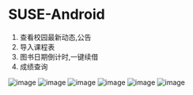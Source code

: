 # SUSE-Android

1. 查看校园最新动态,公告
2. 导入课程表
3. 图书日期倒计时,一键续借
4. 成绩查询

![image](https://github.com/tygogo/SUSE-Android/blob/master/1.jpeg)
![image](https://github.com/tygogo/SUSE-Android/blob/master/2.jpeg)
![image](https://github.com/tygogo/SUSE-Android/blob/master/3.jpeg)
![image](https://github.com/tygogo/SUSE-Android/blob/master/4.jpeg)
![image](https://github.com/tygogo/SUSE-Android/blob/master/5.jpeg)
![image](https://github.com/tygogo/SUSE-Android/blob/master/6.jpeg)
